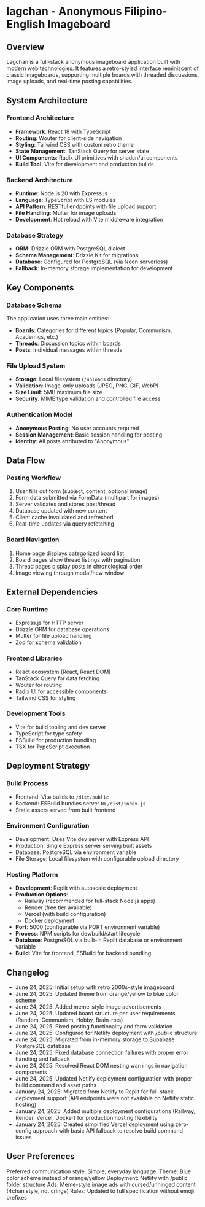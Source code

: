 # lagchan - Anonymous Filipino-English Imageboard

## Overview

Lagchan is a full-stack anonymous imageboard application built with modern web technologies. It features a retro-styled interface reminiscent of classic imageboards, supporting multiple boards with threaded discussions, image uploads, and real-time posting capabilities.

## System Architecture

### Frontend Architecture
- **Framework**: React 18 with TypeScript
- **Routing**: Wouter for client-side navigation
- **Styling**: Tailwind CSS with custom retro theme
- **State Management**: TanStack Query for server state
- **UI Components**: Radix UI primitives with shadcn/ui components
- **Build Tool**: Vite for development and production builds

### Backend Architecture
- **Runtime**: Node.js 20 with Express.js
- **Language**: TypeScript with ES modules
- **API Pattern**: RESTful endpoints with file upload support
- **File Handling**: Multer for image uploads
- **Development**: Hot reload with Vite middleware integration

### Database Strategy
- **ORM**: Drizzle ORM with PostgreSQL dialect
- **Schema Management**: Drizzle Kit for migrations
- **Database**: Configured for PostgreSQL (via Neon serverless)
- **Fallback**: In-memory storage implementation for development

## Key Components

### Database Schema
The application uses three main entities:
- **Boards**: Categories for different topics (Popular, Communism, Academics, etc.)
- **Threads**: Discussion topics within boards
- **Posts**: Individual messages within threads

### File Upload System
- **Storage**: Local filesystem (`/uploads` directory)
- **Validation**: Image-only uploads (JPEG, PNG, GIF, WebP)
- **Size Limit**: 5MB maximum file size
- **Security**: MIME type validation and controlled file access

### Authentication Model
- **Anonymous Posting**: No user accounts required
- **Session Management**: Basic session handling for posting
- **Identity**: All posts attributed to "Anonymous"

## Data Flow

### Posting Workflow
1. User fills out form (subject, content, optional image)
2. Form data submitted via FormData (multipart for images)
3. Server validates and stores post/thread
4. Database updated with new content
5. Client cache invalidated and refreshed
6. Real-time updates via query refetching

### Board Navigation
1. Home page displays categorized board list
2. Board pages show thread listings with pagination
3. Thread pages display posts in chronological order
4. Image viewing through modal/new window

## External Dependencies

### Core Runtime
- Express.js for HTTP server
- Drizzle ORM for database operations
- Multer for file upload handling
- Zod for schema validation

### Frontend Libraries
- React ecosystem (React, React DOM)
- TanStack Query for data fetching
- Wouter for routing
- Radix UI for accessible components
- Tailwind CSS for styling

### Development Tools
- Vite for build tooling and dev server
- TypeScript for type safety
- ESBuild for production bundling
- TSX for TypeScript execution

## Deployment Strategy

### Build Process
- Frontend: Vite builds to `/dist/public`
- Backend: ESBuild bundles server to `/dist/index.js`
- Static assets served from built frontend

### Environment Configuration
- Development: Uses Vite dev server with Express API
- Production: Single Express server serving built assets
- Database: PostgreSQL via environment variable
- File Storage: Local filesystem with configurable upload directory

### Hosting Platform
- **Development**: Replit with autoscale deployment
- **Production Options**: 
  - Railway (recommended for full-stack Node.js apps)
  - Render (free tier available)
  - Vercel (with build configuration)
  - Docker deployment
- **Port**: 5000 (configurable via PORT environment variable)
- **Process**: NPM scripts for dev/build/start lifecycle
- **Database**: PostgreSQL via built-in Replit database or environment variable
- **Build**: Vite for frontend, ESBuild for backend bundling

## Changelog
- June 24, 2025: Initial setup with retro 2000s-style imageboard
- June 24, 2025: Updated theme from orange/yellow to blue color scheme
- June 24, 2025: Added meme-style image advertisements 
- June 24, 2025: Updated board structure per user requirements (Random, Communism, Hobby, Brain-rots)
- June 24, 2025: Fixed posting functionality and form validation
- June 24, 2025: Configured for Netlify deployment with /public structure
- June 24, 2025: Migrated from in-memory storage to Supabase PostgreSQL database
- June 24, 2025: Fixed database connection failures with proper error handling and fallback
- June 24, 2025: Resolved React DOM nesting warnings in navigation components
- June 24, 2025: Updated Netlify deployment configuration with proper build command and asset paths
- January 24, 2025: Migrated from Netlify to Replit for full-stack deployment support (API endpoints were not available on Netlify static hosting)
- January 24, 2025: Added multiple deployment configurations (Railway, Render, Vercel, Docker) for production hosting flexibility
- January 24, 2025: Created simplified Vercel deployment using zero-config approach with basic API fallback to resolve build command issues

## User Preferences

Preferred communication style: Simple, everyday language.
Theme: Blue color scheme instead of orange/yellow
Deployment: Netlify with /public folder structure
Ads: Meme-style image ads with cursed/unhinged content (4chan style, not cringe)
Rules: Updated to full specification without emoji prefixes